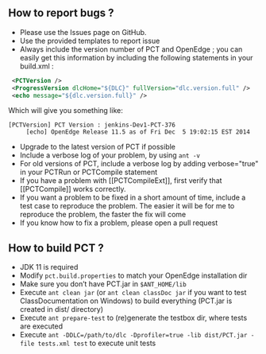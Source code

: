 ## How to report bugs ?

* Please use the Issues page on GitHub.
* Use the provided templates to report issue
* Always include the version number of PCT and OpenEdge ; you can easily get this information by including the following statements in your build.xml :
```xml
 <PCTVersion />
 <ProgressVersion dlcHome="${DLC}" fullVersion="dlc.version.full" />
 <echo message="${dlc.version.full}" />
```
Which will give you something like:
```
[PCTVersion] PCT Version : jenkins-Dev1-PCT-376
     [echo] OpenEdge Release 11.5 as of Fri Dec  5 19:02:15 EST 2014
```
* Upgrade to the latest version of PCT if possible
* Include a verbose log of your problem, by using `ant -v`
* For old versions of PCT, include a verbose log by adding verbose="true" in your PCTRun or PCTCompile statement
* If you have a problem with [[PCTCompileExt]], first verify that [[PCTCompile]] works correctly.
* If you want a problem to be fixed in a short amount of time, include a test case to reproduce the problem. The easier it will be for me to reproduce the problem, the faster the fix will come
* If you know how to fix a problem, please open a pull request

## How to build PCT ?

* JDK 11 is required
* Modify `pct.build.properties` to match your OpenEdge installation dir
* Make sure you don’t have PCT.jar in `$ANT_HOME/lib`
* Execute `ant clean jar` (or `ant clean classDoc jar` if you want to test ClassDocumentation on Windows) to build everything (PCT.jar is created in dist/ directory)
* Execute `ant prepare-test` to (re)generate the testbox dir, where tests are executed
* Execute `ant -DDLC=/path/to/dlc -Dprofiler=true -lib dist/PCT.jar -file tests.xml test` to execute unit tests
